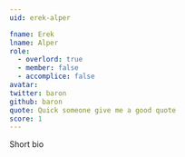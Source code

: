 ```yaml
---
uid: erek-alper

fname: Erek
lname: Alper
role:
  - overlord: true
  - member: false
  - accomplice: false
avatar: 
twitter: baron
github: baron
quote: Quick someone give me a good quote
score: 1
---
```


Short bio
